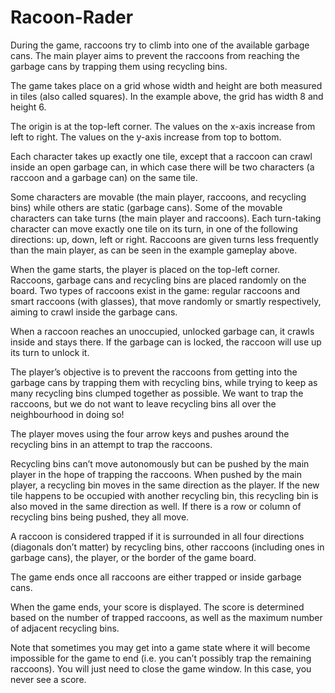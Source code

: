 # Racoon-Rader
During the game, raccoons try to climb into one of the available garbage cans. The main player aims to prevent the raccoons from reaching the garbage cans by trapping them using recycling bins.

The game takes place on a grid whose width and height are both measured in tiles (also called squares). In the example above, the grid has width 8 and height 6.

The origin is at the top-left corner. The values on the x-axis increase from left to right. The values on the y-axis increase from top to bottom. 


Each character takes up exactly one tile, except that a raccoon can crawl inside an open garbage can, in which case there will be two characters (a raccoon and a garbage can) on the same tile.

Some characters are movable (the main player, raccoons, and recycling bins) while others are static (garbage cans). Some of the movable characters can take turns (the main player and raccoons). Each turn-taking character can move exactly one tile on its turn, in one of the following directions: up, down, left or right. Raccoons are given turns less frequently than the main player, as can be seen in the example gameplay above.

When the game starts, the player is placed on the top-left corner. Raccoons, garbage cans and recycling bins are placed randomly on the board. Two types of raccoons exist in the game: regular raccoons and smart raccoons (with glasses), that move randomly or smartly respectively, aiming to crawl inside the garbage cans.

When a raccoon reaches an unoccupied, unlocked garbage can, it crawls inside and stays there. If the garbage can is locked, the raccoon will use up its turn to unlock it.

The player’s objective is to prevent the raccoons from getting into the garbage cans by trapping them with recycling bins, while trying to keep as many recycling bins clumped together as possible. We want to trap the raccoons, but we do not want to leave recycling bins all over the neighbourhood in doing so!

The player moves using the four arrow keys and pushes around the recycling bins in an attempt to trap the raccoons.

Recycling bins can’t move autonomously but can be pushed by the main player in the hope of trapping the raccoons. When pushed by the main player, a recycling bin moves in the same direction as the player. If the new tile happens to be occupied with another recycling bin, this recycling bin is also moved in the same direction as well. If there is a row or column of recycling bins being pushed, they all move.

A raccoon is considered trapped if it is surrounded in all four directions (diagonals don’t matter) by recycling bins, other raccoons (including ones in garbage cans), the player, or the border of the game board.

The game ends once all raccoons are either trapped or inside garbage cans.

When the game ends, your score is displayed. The score is determined based on the number of trapped raccoons, as well as the maximum number of adjacent recycling bins.

Note that sometimes you may get into a game state where it will become impossible for the game to end (i.e. you can’t possibly trap the remaining raccoons). You will just need to close the game window. In this case, you never see a score.
